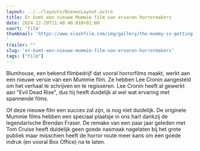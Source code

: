 ```yaml
---
layout: ../../layouts/NieuwsLayout.astro
title: Er komt een nieuwe Mummie film van ervaren horrormakers
date: 2024-12-20T21:40:40.010+01:00
soort: 'film'
thumbnail: 'https://www.slashfilm.com/img/gallery/the-mummy-is-getting-resurrected-by-a-horror-filmmaker-with-experience-raising-the-dead/l-intro-1734716658.jpg
'
trailer: ""
slug: 'er-komt-een-nieuwe-mummie-film-van-ervaren-horrormakers'
tags: ["film"]
---
```


Blumhouse, een bekend filmbedrijf dat vooral horrorfilms maakt, werkt aan een
nieuwe versie van een Mummie film. Ze hebben Lee Cronin aangesteld om het
verhaal te schrijven en te regisseren. Lee Cronin heeft al gewerkt aan "Evil
Dead Rise", dus hij heeft duidelijk al wel wat ervaring met spannende films.

Of deze nieuwe film een succes zal zijn, is nog niet duidelijk. De originele
Mummie films hebben een speciaal plaatsje in ons hart dankzij de legendarische
Brendan Fraser. De remake van een paar jaar geleden met Tom Cruise heeft
duidelijk geen goede nasmaak nagelaten bij het grote publiek maar misschien
heeft de horror route meer kans om een goede indruk (en vooral Box Office) na te
laten.